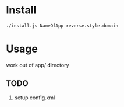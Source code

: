 # Install

`./install.js NameOfApp reverse.style.domain`

# Usage

work out of app/ directory

## TODO

1. setup config.xml
